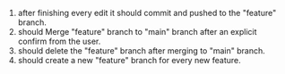 1. after finishing every edit it should commit and pushed to the "feature" branch.
2. should Merge "feature" branch to "main" branch after an explicit confirm from the user.
3. should delete the "feature" branch after merging to "main" branch.
4. should create a new "feature" branch for every new feature.
